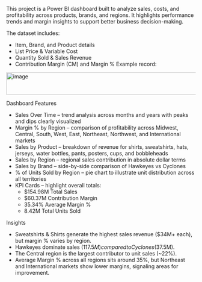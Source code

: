 This project is a Power BI dashboard built to analyze sales, costs, and profitability across products, brands, and regions. It highlights performance trends and margin insights to support better business decision-making.

The dataset includes:
  - Item, Brand, and Product details
  - List Price & Variable Cost
  - Quantity Sold & Sales Revenue
  - Contribution Margin (CM) and Margin %
Example record:
<img width="1473" height="59" alt="image" src="https://github.com/user-attachments/assets/830afa48-f510-4182-bc25-3cb267b62676" />

Dashboard Features
  - Sales Over Time – trend analysis across months and years with peaks and dips clearly visualized
  - Margin % by Region – comparison of profitability across Midwest, Central, South, West, East, Northeast, Northwest, and International markets
  - Sales by Product – breakdown of revenue for shirts, sweatshirts, hats, jerseys, water bottles, pants, posters, cups, and bobbleheads
  - Sales by Region – regional sales contribution in absolute dollar terms
  - Sales by Brand – side-by-side comparison of Hawkeyes vs Cyclones
  - % of Units Sold by Region – pie chart to illustrate unit distribution across all territories
  - KPI Cards – highlight overall totals:
    - $154.98M Total Sales
    - $60.37M Contribution Margin
    - 35.34% Average Margin %
    - 8.42M Total Units Sold

Insights 
  - Sweatshirts & Shirts generate the highest sales revenue ($34M+ each), but margin % varies by region.
  - Hawkeyes dominate sales ($117.5M) compared to Cyclones ($37.5M).
  - The Central region is the largest contributor to unit sales (~22%).
  - Average Margin % across all regions sits around 35%, but Northeast and International markets show lower margins, signaling areas for improvement.
